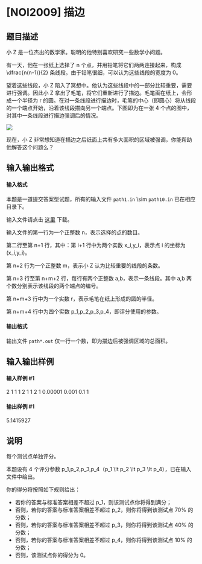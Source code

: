 
# [NOI2009] 描边
## 题目描述
小 Z 是一位杰出的数学家。聪明的他特别喜欢研究一些数学小问题。

有一天，他在一张纸上选择了 n 个点，并用铅笔将它们两两连接起来，构成 \dfrac{n(n-1)}{2} 条线段。由于铅笔很细，可以认为这些线段的宽度为 0。

望着这些线段，小 Z 陷入了冥想中。他认为这些线段中的一部分比较重要，需要进行强调。因此小 Z 拿出了毛笔，将它们重新进行了描边。毛笔画在纸上，会形成一个半径为 r 的圆。在对一条线段进行描边时，毛笔的中心（即圆心）将从线段的一个端点开始，沿着该线段描向另一个端点。下图即为在一张 4 个点的图中，对其中一条线段进行描边强调后的情况。

![](https://cdn.luogu.com.cn/upload/pic/2616.png) 

现在，小 Z 非常想知道在描边之后纸面上共有多大面积的区域被强调，你能帮助他解答这个问题么？
## 输入输出格式
#### 输入格式

本题是一道提交答案型试题，所有的输入文件 `path1.in` \sim `path10.in` 已在相应目录下。

输入文件请点击 [这里](http://pan.baidu.com/s/1gfeLZqz) 下载。

输入文件的第一行为一个正整数 n，表示选择的点的数目。

第二行至第 n+1 行，其中：第 i+1 行中为两个实数 x_i,y_i，表示点 i 的坐标为 (x_i,y_i)。

第 n+2 行为一个正整数 m，表示小 Z 认为比较重要的线段的条数。

第 n+3 行至第 n+m+2 行，每行有两个正整数 a,b，表示一条线段。其中 a,b 两个数分别表示该线段的两个端点的编号。

第 n+m+3 行中为一个实数 r，表示毛笔在纸上形成的圆的半径。

第 n+m+4 行中为四个实数 p_1,p_2,p_3,p_4，即评分使用的参数。
#### 输出格式

输出文件 `path*.out` 仅一行一个数，即为描边后被强调区域的总面积。
## 输入输出样例
#### 输入样例 #1
2
1 1
1 2
1
1 2
1
0.00001 0.001 0.1 1

#### 输出样例 #1
5.1415927
## 说明
每个测试点单独评分。

本题设有 4 个评分参数 p_1,p_2,p_3,p_4（p_1 \lt p_2 \lt p_3 \lt p_4），已在输入文件中给出。

你的得分将按照如下规则给出：

- 若你的答案与标准答案相差不超过 p_1，则该测试点你将得到满分；
- 否则，若你的答案与标准答案相差不超过 p_2，则你将得到该测试点 70\% 的分数；
- 否则，若你的答案与标准答案相差不超过 p_3，则你将得到该测试点 40\% 的分数；
- 否则，若你的答案与标准答案相差不超过 p_4，则你将得到该测试点 10\% 的分数；
- 否则，该测试点你的得分为 0。
